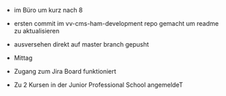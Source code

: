 - im Büro um kurz nach 8
- ersten commit im vv-cms-ham-development repo gemacht um readme zu aktualisieren
- ausversehen direkt auf master branch gepusht

- Mittag

- Zugang zum Jira Board funktioniert
- Zu 2 Kursen in der Junior Professional School angemeldeT

